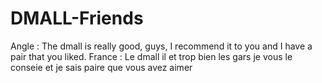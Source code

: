 # DMALL-Friends
Angle : The dmall is really good, guys, I recommend it to you and I have a pair that you liked. France : Le dmall il et trop bien les gars je vous le conseie et je sais paire que vous avez aimer
